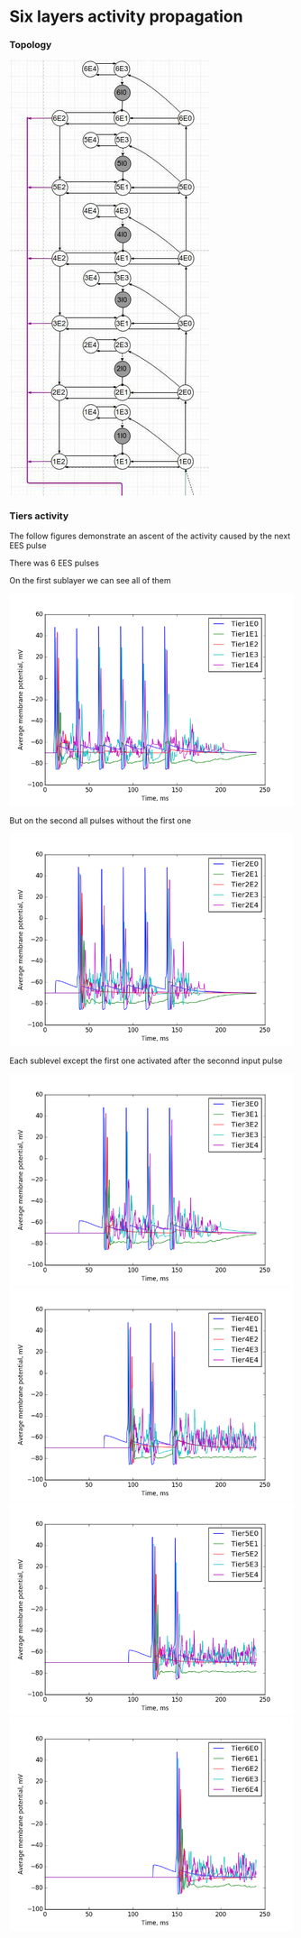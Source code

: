 # Six layers activity propagation

### Topology

![topology](img/4_04042018/scheme.jpg)

### Tiers activity

The follow figures demonstrate an ascent of the activity caused by the next EES pulse

There was 6 EES pulses

On the first sublayer we can see all of them

![tier1](img/4_04042018/Tier1.png)

But on the second all pulses without the first one

![tier2](img/4_04042018/Tier2.png)

Each sublevel except the first one activated after the seconnd input pulse

![tier3](img/4_04042018/Tier3.png)
![tier4](img/4_04042018/Tier4.png)
![tier5](img/4_04042018/Tier5.png)
![tier6](img/4_04042018/Tier6.png)